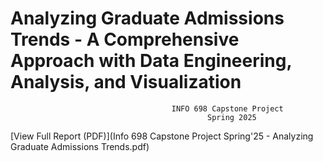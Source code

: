 # Analyzing Graduate Admissions Trends - A Comprehensive Approach with Data Engineering, Analysis, and Visualization
                                        INFO 698 Capstone Project
                                                Spring 2025

        
[View Full Report (PDF)](Info 698 Capstone Project Spring'25 - Analyzing Graduate Admissions Trends.pdf)
